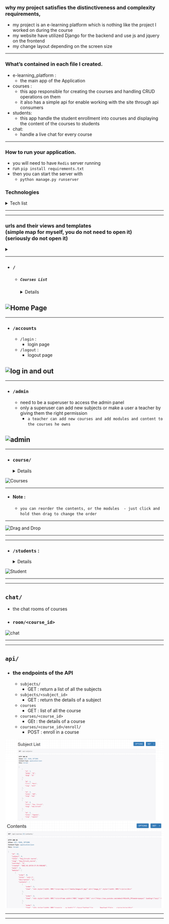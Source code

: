 ### why my project  satisfies the distinctiveness and complexity requirements, 
- my project is an e-learning platform which is nothing like the project I worked on during the course
- my website have utilized Django for the backend and use js and jquery on the frontend
- my change layout depending on the screen size
---

### What’s contained in each file I created.
- e-learning_platform :
    - the main app of the Application
- courses :
    - this app responsible for creating the courses and handling CRUD operations on them
    - it also has a simple api for enable working with the site through api consumers 
- students:
    - this app handle the student enrollment into courses and displaying the content of the courses to students
- chat:
    - handle a live chat for every course 
---
### How to run your application.
- you will need to have `Redis` server running
- run `pip install requirements.txt`
- then you can start the server with
    - `python manage.py runserver`

### Technologies
<details>
  <summary>Tech list</summary>
  
- Django
- django-braces
- django-embed-video
- django-memcached-status
- Django REST framework 
- Jquery
- jQuery UI
- MemCache
  - python binding: 
      `python-memcached`
- channels
- Redis 
- channels-redis

</details>

---
----
<h3>
urls and their views and templates 
<br>(simple map for myself, you do not need to open it)
<br>(seriously do not open it)
</h3>
<details>
<summary></summary>


- ### `/`
    - ##### `Courses List` 
        - view : `courses/views.py#CourseListView`
        - template : `courses/course/list.html` 
        - all the courses and a list of all the subjects to only show courses belonging to this Subject
            - every subject has the number of courses it has
            - evert course card show :
                - subject the course belong to
                - number of modules in the course
                - name of the Instructor
-----
----
- ### `/accounts`
    - `/login` :
        - login page
    - `/logout` :
        - logout page 
    - ##### views :
        - `django.contrib.auth`
            - `LoginView`
            - `LogoutView`
    - ##### note :
        - the templates for the two pages are overridden using :
            - `templates/registration/`
               - `login.html`
               - `logged_out.html`
---
----
- ### `/admin` 
    - need to be a superuser to access the admin panel
    - only a superuser can add new subjects or make a user a teacher by giving them the right permission
        - a teacher can add new courses and add modules and content to the courses he owns
    - ##### views 
        - `django.contrib.admin.site.urls`
----
----
- ### `course/`
    - `include('courses.urls')` : 
        - all urls under the courses' app start with `course/`
-----
- #### `mine/` (Login Require)
    - list of the courses the user (teacher) created
      - can edit the course, 
      - edit its modules, 
      - manging the content of a module,
      - deleting a course,
      - creating a new course,
        
    - view : `ManageCourseListView`
    - template : `courses/manage/course/list.html`
-----
- #### `create/` (Login Require)
    - ####### create a new course
    - view : `CourseCreateView`
    - template : `courses/manage/course/form.html` 
-----
- #### `<course_id>/edit/` (Login Require)
    - edit the info of an existing course
    - view : `CourseUpdateView`
    - template : `courses/manage/course/form.html` 
-----
- #### `<course_id>/delete/` (Login Require)
    - delete an existing course
    - view : `CourseDeleteView`
    - template : `courses/manage/course/delete.html`
-----
- #### `<course_id>/module/` (Login Require)
    - adding, editing and deleting modules of a course
    - view : `CourseModuleUpdateView`
    - template : `courses/manage/module/formset.html`     
-----
- #### `module/<course_id>/` (Login Require)
    - adding, editing and deleting content of a module in the course
    - view : `ModuleContentListView`
    - template : `courses/manage/content/content_list.html`
-----
- #### `module/<module_id>/content/<content_type>/create/` (Login Require)
    - adding a new content (text, image, video, file) to the module 
    - view : `ContentCreateUpdateView`
    - template : `courses/manage/content/form.html`
-----
- #### `module/<module_id>/content/<content_type>/<content_id>/` (Login Require)
    - editing a content item (text, image, video, file) from the module content 
    - view : `ContentCreateUpdateView`
    - template : `courses/manage/content/form.html`
-----
- #### `content/<content_id>/delete` (Login Require)
    - deleting a content item from the module
    - view : `ContentDeleteView`
    - template : no template (just delete and redirect again to the content_list page)
-----
- #### Note :
    - you can reorder the contents, or the modules 
            - just click and hold then drag to change the order
----
----
## `/students` :
- `student.urls`
  
- ### `register/` :
    - create a new user account
    - view : StudentRegistrationView
    - template : `students/student/registration.html`
---
- ### `courses/` : (Login Require)
    - list of all the courses the user is enrolled in
    - view : `StudentCourseListView`
    - template : `students/student/list.htm`
---
- ### `courses/<course_id>/` : (Login Require)
    - course detail page + course chat room 
    - view : `StudentCourseDetailView`
    - template : `students/student/detail.html`
---
- ### `courses/<course_id>/<module_id>` : (Login Require) 
    - showing the contents of a course module
    - view : `StudentCourseDetailView`
    - template : `students/student/detail.html`
---
---
## `chat/`
- the chat rooms of courses
- ### `room/<course_id>`
    - view : `course_chat_room`
    - template : `chat/room.html`

----
----
## `api/`
- ### the endpoints of the API 
    - `subjects/`
         - GET : return a list of all the subjects   
    - `subjects/<subject_id>`
         - GET : return the details of a subject   

    - `courses`
        - GET : list of all the course
    - `courses/<course_id>`
        - GEt : the details of a course
    - `courses/<course_id>/enroll/`
        - POST : enroll in a course
---
---


</details>


---
- ### `/`
    - ##### `Courses List` 
              
        <details>

        - all the courses and a list of all the subjects to only show courses belonging to this Subject
            - every subject has the number of courses it has
            - evert course card show :
                - subject the course belong to
                - number of modules in the course
                - name of the Instructor
      
        </details>

![Home Page](readme_gifs/Main_page_gif.gif)
-----
----
- ### `/accounts`
    - `/login` :
        - login page
    - `/logout` :
        - logout page 
    
![log in and out](readme_gifs/log_in_out_gif.gif)
---
----
- ### `/admin` 
    - need to be a superuser to access the admin panel
    - only a superuser can add new subjects or make a user a teacher by giving them the right permission
        - `a teacher can add new courses and add modules and content to the courses he owns`

![admin](readme_gifs/admin_gif.gif)
----
---
- ### `course/`
  <details>
   
    - #### `mine/` (Login Require)
      - list of the courses the user (teacher) created
          - can edit the course, 
          - edit its modules, 
          - manging the content of a module,
          - deleting a course,
          - creating a new course,
    - #### `create/` (Login Require)
      - create a new course
    - #### `<course_id>/edit/` (Login Require)
      - edit the info of an existing course
    - #### `<course_id>/delete/` (Login Require)
      - delete an existing course
    - #### `<course_id>/module/` (Login Require)
      - adding, editing and deleting modules of a course
    - #### `module/<course_id>/` (Login Require)
      - adding, editing and deleting content of a module in the course
    - #### `module/<module_id>/content/<content_type>/create/` (Login Require)
      - adding a new content (text, image, video, file) to the module
    - #### `module/<module_id>/content/<content_type>/<content_id>/` (Login Require)
      - editing a content item (text, image, video, file) from the module content
    - #### `content/<content_id>/delete` (Login Require)
        - deleting a content item from the module
  
    </details>

![Courses](readme_gifs/Courses_gif.gif)

---
- #### Note :
    - `you can reorder the contents, or the modules 
            - just click and hold then drag to change the order`
----

![Drag and Drop](readme_gifs/Drag_and_drop_gif.gif)

----
----

- ### `/students` :
    
    <details>
  
    - #### `register/` :
        - create a new user account
    - #### `courses/` : (Login Require)
        - list of all the courses the user is enrolled in
    - #### `courses/<course_id>/` : (Login Require)
        - course detail page + course chat room 
    - #### `courses/<course_id>/<module_id>` : (Login Require) 
        - showing the contents of a course module

    </details>


![Student](readme_gifs/student_gif.gif)

---
---
## `chat/`
- the chat rooms of courses
- ### `room/<course_id>`

![chat](readme_gifs/chat_gift.gif)

----
----
## `api/`
- ### the endpoints of the API 
    - `subjects/`
         - GET : return a list of all the subjects   
    - `subjects/<subject_id>`
         - GET : return the details of a subject
    - `courses`
        - GET : list of all the course
    - `courses/<course_id>`
        - GEt : the details of a course
    - `courses/<course_id>/enroll/`
        - POST : enroll in a course

![Api subjects List](readme_gifs/7.PNG)
![Api Content of a course](readme_gifs/8.PNG)

---
---
